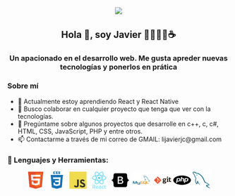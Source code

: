 <section align="center">
    <img src="https://media.giphy.com/media/SWoSkN6DxTszqIKEqv/giphy.gif"  width="300"/>
    <h1 align="center">Hola 👋, soy Javier 👨‍💻🤘😉☕</h1>
    <h3 align="center">Un apacionado en el desarrollo web. Me gusta apreder nuevas tecnologías y ponerlos en prática</h3>
</section>
<section align="left">
    <h3>Sobre mí</h1>
    <ul>
        <li> 🌱 Actualmente estoy aprendiendo React y React Native</li>
        <li> 👯 Busco colaborar en cualquier proyecto que tenga que ver con la tecnologías. </li>
        <li> 💬 Pregúntame sobre algunos proyectos que desarrolle en c++, c, c#, HTML, CSS, JavaScript, PHP y entre otros. </li>
        <li> 📫 Contactarme a través de mi correo de GMAIL: lijavierjc@gmail.com </li>
    </ul>
</section>

<section align="left">
    <h3>🔨 Lenguajes y Herramientas:</h3>
    <section align="center">
        <img src="https://github.com/devicons/devicon/blob/master/icons/html5/html5-original.svg" title="HTML5" alt="HTML" width="40" height="40"/>&nbsp;
        <img src="https://github.com/devicons/devicon/blob/master/icons/css3/css3-plain-wordmark.svg"  title="CSS3" alt="CSS" width="40" height="40"/>&nbsp;
        <img src="https://github.com/devicons/devicon/blob/master/icons/javascript/javascript-original.svg" title="JavaScript" alt="JavaScript" width="40" height="40"/>&nbsp;
        <img src="https://github.com/devicons/devicon/blob/master/icons/react/react-original-wordmark.svg" title="React" alt="React" width="40" height="40"/>&nbsp;
        <img src="https://github.com/devicons/devicon/blob/master/icons/bootstrap/bootstrap-plain.svg" title="Bootstrap" alt="Bootstrap" width="40" height="40"/>&nbsp;
        <img src="https://github.com/devicons/devicon/blob/master/icons/mysql/mysql-original-wordmark.svg" title="MySQL"  alt="MySQL" width="40" height="40"/>&nbsp;
        <img src="https://github.com/devicons/devicon/blob/master/icons/git/git-original-wordmark.svg" title="Git" **alt="Git" width="40" height="40"/>
        <img src="https://github.com/devicons/devicon/blob/master/icons/php/php-plain.svg" title="Git" **alt="Git" width="40" height="40"/>
        <img src="https://github.com/devicons/devicon/blob/master/icons/mysql/mysql-plain.svg" title="Git" **alt="Git" width="40" height="40"/>
    </section>
</section>
